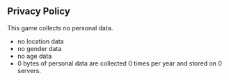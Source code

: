 ## Privacy Policy

This game collects no personal data.
- no location data
- no gender data
- no age data
- 0 bytes of personal data are collected 0 times per year and stored on 0 servers.
